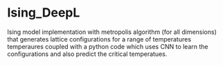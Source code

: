 # Ising_DeepL
 Ising model implementation with metropolis algorithm (for all dimensions) that generates lattice configurations for a range of temperatures temperaures coupled with a python code which uses CNN to learn the configurations and also predict the critical temperatues.
